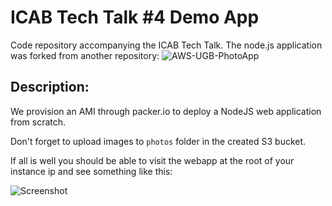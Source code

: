 ICAB Tech Talk #4 Demo App 
==========================

Code repository accompanying the ICAB Tech Talk.
The node.js application was forked from another repository: ![AWS-UGB-PhotoApp](https://github.com/ndemoor/AWS-UGB-PhotoApp)

Description:
------------

We provision an AMI through packer.io to deploy a NodeJS web application from scratch.

Don't forget to upload images to `photos` folder in the created S3 bucket.


If all is well you should be able to visit the webapp at the root of your instance ip and see something like this:

![Screenshot](https://raw.github.com/ndemoor/AWS-UGB-PhotoApp/master/Screenshot.png)
